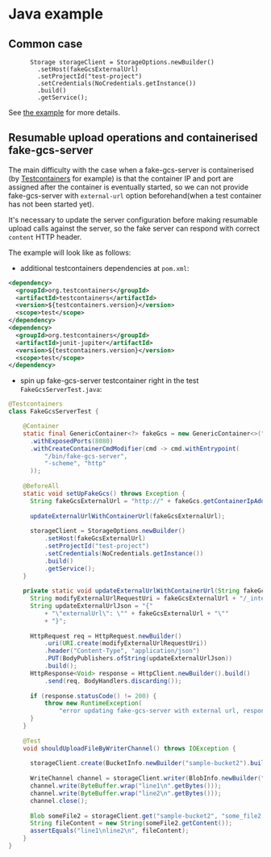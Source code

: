# Java example

## Common case

          Storage storageClient = StorageOptions.newBuilder()
            .setHost(fakeGcsExternalUrl)
            .setProjectId("test-project")
            .setCredentials(NoCredentials.getInstance())
            .build()
            .getService();

See [the example](/src/test/java/com/fsouza/fakegcsserver/java/examples/FakeGcsServerTest.java) for more details.

## Resumable upload operations and containerised fake-gcs-server

The main difficulty with the case when a fake-gcs-server is containerised (by [Testcontainers](https://www.testcontainers.org/) for example)
is that the container IP and port are assigned after the container is eventually started, so we can not provide
fake-gcs-server with `external-url` option beforehand(when a test container has not been started yet).

It's necessary to update the server configuration before making resumable upload calls against the server, so the fake server can respond
with correct `content` HTTP header.

The example will look like as follows:

* additional testcontainers dependencies at `pom.xml`:

```xml
<dependency>
  <groupId>org.testcontainers</groupId>
  <artifactId>testcontainers</artifactId>
  <version>${testcontainers.version}</version>
  <scope>test</scope>
</dependency>
<dependency>
  <groupId>org.testcontainers</groupId>
  <artifactId>junit-jupiter</artifactId>
  <version>${testcontainers.version}</version>
  <scope>test</scope>
</dependency>
```

  * spin up fake-gcs-server testcontainer right in the test `FakeGcsServerTest.java`:
```java
@Testcontainers
class FakeGcsServerTest {

    @Container
    static final GenericContainer<?> fakeGcs = new GenericContainer<>("fsouza/fake-gcs-server")
      .withExposedPorts(8080)
      .withCreateContainerCmdModifier(cmd -> cmd.withEntrypoint(
          "/bin/fake-gcs-server",
          "-scheme", "http"
      ));
    
    @BeforeAll
    static void setUpFakeGcs() throws Exception {
      String fakeGcsExternalUrl = "http://" + fakeGcs.getContainerIpAddress() + ":" + fakeGcs.getFirstMappedPort();
    
      updateExternalUrlWithContainerUrl(fakeGcsExternalUrl);
    
      storageClient = StorageOptions.newBuilder()
          .setHost(fakeGcsExternalUrl)
          .setProjectId("test-project")
          .setCredentials(NoCredentials.getInstance())
          .build()
          .getService();
    }
    
    private static void updateExternalUrlWithContainerUrl(String fakeGcsExternalUrl) throws Exception {
      String modifyExternalUrlRequestUri = fakeGcsExternalUrl + "/_internal/config";
      String updateExternalUrlJson = "{"
          + "\"externalUrl\": \"" + fakeGcsExternalUrl + "\""
          + "}";
    
      HttpRequest req = HttpRequest.newBuilder()
          .uri(URI.create(modifyExternalUrlRequestUri))
          .header("Content-Type", "application/json")
          .PUT(BodyPublishers.ofString(updateExternalUrlJson))
          .build();
      HttpResponse<Void> response = HttpClient.newBuilder().build()
          .send(req, BodyHandlers.discarding());
    
      if (response.statusCode() != 200) {
          throw new RuntimeException(
              "error updating fake-gcs-server with external url, response status code " + response.statusCode() + " != 200");
      }
    }
    
    @Test
    void shouldUploadFileByWriterChannel() throws IOException {
    
      storageClient.create(BucketInfo.newBuilder("sample-bucket2").build());
    
      WriteChannel channel = storageClient.writer(BlobInfo.newBuilder("sample-bucket2", "some_file2.txt").build());
      channel.write(ByteBuffer.wrap("line1\n".getBytes()));
      channel.write(ByteBuffer.wrap("line2\n".getBytes()));
      channel.close();
    
      Blob someFile2 = storageClient.get("sample-bucket2", "some_file2.txt");
      String fileContent = new String(someFile2.getContent());
      assertEquals("line1\nline2\n", fileContent);
    }
}
```

